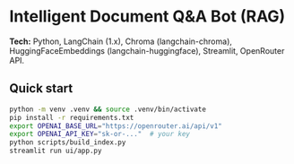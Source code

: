 # Intelligent Document Q&A Bot (RAG)

**Tech:** Python, LangChain (1.x), Chroma (langchain-chroma), HuggingFaceEmbeddings (langchain-huggingface), Streamlit, OpenRouter API.

## Quick start
```bash
python -m venv .venv && source .venv/bin/activate
pip install -r requirements.txt
export OPENAI_BASE_URL="https://openrouter.ai/api/v1"
export OPENAI_API_KEY="sk-or-..."  # your key
python scripts/build_index.py
streamlit run ui/app.py


